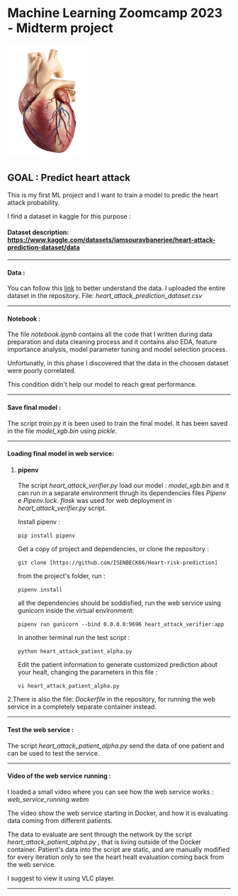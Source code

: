 # Machine Learning Zoomcamp 2023 - Midterm project 
![Screenshot](anatomy-of-heart.webp)
## GOAL : Predict heart attack 

This is my first ML project and I want to train a model to predic the heart attack probability.

I find a dataset in kaggle for this purpose :

#### Dataset description: https://www.kaggle.com/datasets/iamsouravbanerjee/heart-attack-prediction-dataset/data

---

#### Data :
You can follow this [link](https://www.kaggle.com/datasets/iamsouravbanerjee/heart-attack-prediction-dataset/data) to better understand the data.
I uploaded the entire dataset in the repository. File: *heart_attack_prediction_dataset.csv*

---

#### Notebook :
The file *notebook.ipynb* contains all the code that I written during data preparation and data cleaning process and it contains also
EDA, feature importance analysis, model parameter tuning and model selection process.

Unfortunatly, in this phase I discovered that the data in the choosen dataset were poorly correlated.

This condition didn't help our model to reach great performance.

---

#### Save final model :
The script *train.py* it is been used to train the final model. It has been saved in the file *model_xgb.bin* using *pickle*.

---

#### Loading final model in web service:

1. #### pipenv

   The script *heart_attack_verifier.py* load our model : *model_xgb.bin* and it can run in a separate environment thrugh its dependencies files *Pipenv* e *Pipenv.lock*.
   *flask* was used for web deployment in *heart_attack_verifier.py* script.

   Install pipenv :
   ```
   pip install pipenv
   ```
   Get a copy of project and dependencies, or clone the repository :

   ```
   git clone [https://github.com/ISENBECK66/Heart-risk-prediction]
   ```

   from the project's folder, run :

   ``` 
   pipenv install
   ```

   all the dependencies should be soddisfied, run the web service using gunicorn inside the virtual environment:

   ```
   pipenv run gunicorn --bind 0.0.0.0:9696 heart_attack_verifier:app
   ```

   In another terminal run the test script :
   ```
   python heart_attack_patient_alpha.py
   ```

   Edit the patient information to generate customized prediction about your healt, changing the parameters in this file :
   ```
   vi heart_attack_patient_alpha.py
   ```
   

2.There is also the file: *Dockerfile* in the repository, for running the web service in a completely separate container instead.




---

#### Test the web service :
The script *heart_attack_patient_alpha.py* send the data of one patient and can be used to test the service.

---

#### Video of the web service running :
I loaded a small video where you can see how the web service works : *web_service_running.webm* 

The video show the web service starting in Docker, and how it is evaluating data coming from different patients.

The data to evaluate are sent through the network by the script *heart_attack_patient_alpha.py* , that is living outside of the Docker container.
Patient's data into the script are static, and are manually modified for every iteration only to see the heart healt evaluation coming back from the web service. 

I suggest to view it using VLC player.

---
